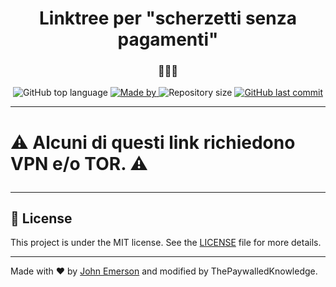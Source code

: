 <h1 align="center">Linktree per "scherzetti senza pagamenti"</h1>
<h3 align="center">🤫🧏‍♂️</h3>

<p align="center">
  <img alt="GitHub top language" src="https://img.shields.io/github/languages/top/thepaywalledknowledge/linktree?color=04D361&labelColor=000000">
  
  <a href="https://github.com/ThePaywalledKnowledge">
    <img alt="Made by" src="https://img.shields.io/static/v1?label=made%20by&message=ThePaywalledKnowledge&color=04D361&labelColor=000000">
  </a>
  
  <img alt="Repository size" src="https://img.shields.io/github/repo-size/thepaywalledknowledge/linktree?color=04D361&labelColor=000000">
  
  <a href="https://github.com/thepaywalledknowledge/linktree/commits/master">
    <img alt="GitHub last commit" src="https://img.shields.io/github/last-commit/thepaywalledknowledge/linktree?color=04D361&labelColor=000000">
  </a>
</p>

---

<p align="center">
  <h1>⚠️ Alcuni di questi link richiedono VPN e/o TOR. ⚠️
</p>

---

## 📝 License

This project is under the MIT license. See the [LICENSE](LICENSE.md) file for more details.

---

Made with ❤️ by [John Emerson](https://johnggli.github.io/linktree) and modified by ThePaywalledKnowledge.
